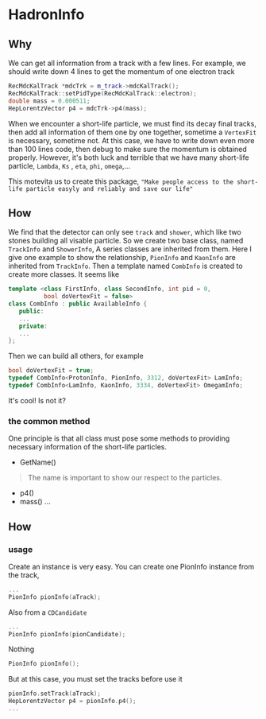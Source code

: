 # HadronInfo
## Why
We can get all information from a track with a few lines. For example, 
we should write down 4 lines to get the momentum of one electron track
```c++
RecMdcKalTrack *mdcTrk = m_track->mdcKalTrack();
RecMdcKalTrack::setPidType(RecMdcKalTrack::electron);
double mass = 0.000511;
HepLorentzVector p4 = mdcTrk->p4(mass);
```
When we encounter a short-life particle, we must find its decay final tracks,
then add all information of them one by one together, sometime a `VertexFit` is
necessary, sometime not. At this case, we have to write down even more than 100
lines code, then debug to make sure the momentum is obtained properly.
However, it's both luck and terrible that we have many short-life particle, 
`Lambda`, `Ks` , `eta`, `phi`, `omega`,... 

This motevita us to create this package, `"Make people access to the short-life
particle easyly and reliably and save our life"`

## How
We find that the detector can only see `track` and `shower`, which like two 
stones building all visable particle. So we create two base class, named
`TrackInfo` and `ShowerInfo`, A series classes are inherited from them. Here
I give one example to show the relationship, `PionInfo` and `KaonInfo` are 
inherited from `TrackInfo`. Then a template named `CombInfo` is created to
create more classes. It seems like
```c++
template <class FirstInfo, class SecondInfo, int pid = 0,
          bool doVertexFit = false>
class CombInfo : public AvailableInfo {
   public:
   ...
   private:
   ...
};
```
Then we can build all others, for example
```c++
bool doVertexFit = true;
typedef CombInfo<ProtonInfo, PionInfo, 3312, doVertexFit> LamInfo;
typedef CombInfo<LamInfo, KaonInfo, 3334, doVertexFit> OmegamInfo;
```
It's cool! Is not it?

### the common method
One principle is that all class must pose some methods to providing
necessary information of the short-life particles. 

* GetName() 

> The name is important to show our respect to the particles.

* p4()
* mass()
...



## How
### usage
Create an instance is very easy. You can create one PionInfo instance
from the track,
```c++
...
PionInfo pionInfo(aTrack);
```
Also from a `CDCandidate`
```c++
...
PionInfo pionInfo(pionCandidate);
```
Nothing
```c++
PionInfo pionInfo();
```
But at this case, you must set the tracks before use it
```c++
pionInfo.setTrack(aTrack);
HepLorentzVector p4 = pionInfo.p4();
...
```



